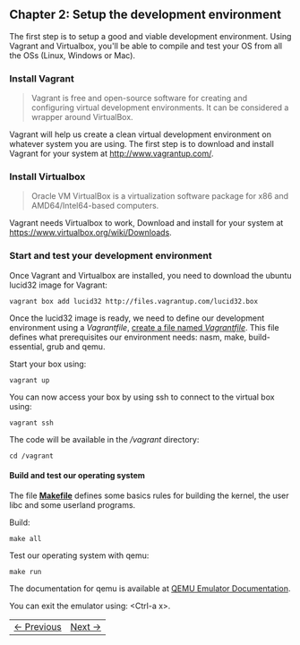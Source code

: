 ## Chapter 2: Setup the development environment

The first step is to setup a good and viable development environment. Using Vagrant and Virtualbox, you'll be able to compile and test your OS from all the OSs (Linux, Windows or Mac).

### Install Vagrant

> Vagrant is free and open-source software for creating and configuring virtual development environments. It can be considered a wrapper around VirtualBox.

Vagrant will help us create a clean virtual development environment on whatever system you are using.
The first step is to download and install Vagrant for your system at http://www.vagrantup.com/.

### Install Virtualbox

> Oracle VM VirtualBox is a virtualization software package for x86 and AMD64/Intel64-based computers.

Vagrant needs Virtualbox to work, Download and install for your system at https://www.virtualbox.org/wiki/Downloads.

### Start and test your development environment

Once Vagrant and Virtualbox are installed, you need to download the ubuntu lucid32 image for Vagrant:

```
vagrant box add lucid32 http://files.vagrantup.com/lucid32.box
```

Once the lucid32 image is ready, we need to define our development environment using a *Vagrantfile*, [create a file named *Vagrantfile*](https://github.com/SamyPesse/How-to-Make-a-Computer-Operating-System/blob/master/src/Vagrantfile). This file defines what prerequisites our environment needs: nasm, make, build-essential, grub and qemu.

Start your box using:

```
vagrant up
```

You can now access your box by using ssh to connect to the virtual box using:

```
vagrant ssh
```

The code will be available in the */vagrant* directory:

```
cd /vagrant
```

#### Build and test our operating system

The file [**Makefile**](https://github.com/SamyPesse/How-to-Make-a-Computer-Operating-System/blob/master/src/Makefile) defines some basics rules for building the kernel, the user libc and some userland programs.

Build:

```
make all
```

Test our operating system with qemu:

```
make run
```

The documentation for qemu is available at [QEMU Emulator Documentation](http://wiki.qemu.org/download/qemu-doc.html).

You can exit the emulator using: \<Ctrl-a x\>.

<table><tr><td><a href="../Chapter-1/README.md" >&larr; Previous</a></td><td><a href="../Chapter-3/README.md" >Next &rarr;</a></td></tr></table>